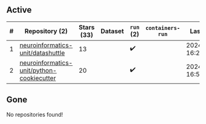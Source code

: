 ## Active
| # | Repository (2) | Stars (33) | Dataset | `run` (2) | `containers-run` | Last Modified |
| --- | --- | --- | --- | --- | --- | --- |
| 1 | [neuroinformatics-unit/datashuttle](https://github.com/neuroinformatics-unit/datashuttle) | 13 |  | :heavy_check_mark: |  | 2024-06-10 16:27:59+00:00 |
| 2 | [neuroinformatics-unit/python-cookiecutter](https://github.com/neuroinformatics-unit/python-cookiecutter) | 20 |  | :heavy_check_mark: |  | 2024-06-03 16:52:38+00:00 |

## Gone
No repositories found!

